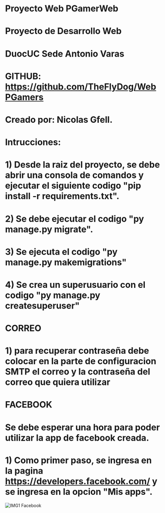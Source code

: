 # Proyecto Web PGamerWeb

# Proyecto de Desarrollo Web

# DuocUC Sede Antonio Varas

# GITHUB: https://github.com/TheFlyDog/WebPGamers

# Creado por: Nicolas Gfell.

# Intrucciones: 

# 1) Desde la raiz del proyecto, se debe abrir una consola de comandos y ejecutar el siguiente codigo "pip install -r requirements.txt".

# 2) Se debe ejecutar el codigo "py manage.py migrate".

# 3) Se ejecuta el codigo "py manage.py makemigrations"

# 4) Se crea un superusuario con el codigo "py manage.py createsuperuser"

# CORREO

# 1) para recuperar contraseña debe colocar en la parte de configuracion SMTP el correo y la contraseña del correo que quiera utilizar

# FACEBOOK

# Se debe esperar una hora para poder utilizar la app de facebook creada.

# 1) Como primer paso, se ingresa en la pagina https://developers.facebook.com/ y se ingresa en la opcion "Mis apps".

![IMG1 Facebook](https://user-images.githubusercontent.com/63991040/100249783-b7d8e700-2f1b-11eb-97aa-729d3453ed3e.png)


